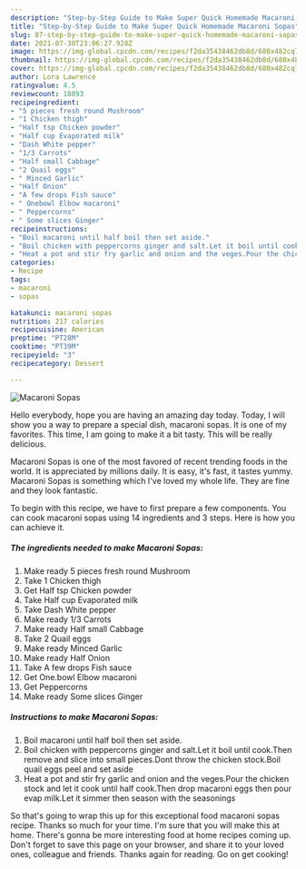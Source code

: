 ```yaml
---
description: "Step-by-Step Guide to Make Super Quick Homemade Macaroni Sopas"
title: "Step-by-Step Guide to Make Super Quick Homemade Macaroni Sopas"
slug: 87-step-by-step-guide-to-make-super-quick-homemade-macaroni-sopas
date: 2021-07-30T23:06:27.928Z
image: https://img-global.cpcdn.com/recipes/f2da35438462db8d/680x482cq70/macaroni-sopas-recipe-main-photo.jpg
thumbnail: https://img-global.cpcdn.com/recipes/f2da35438462db8d/680x482cq70/macaroni-sopas-recipe-main-photo.jpg
cover: https://img-global.cpcdn.com/recipes/f2da35438462db8d/680x482cq70/macaroni-sopas-recipe-main-photo.jpg
author: Lora Lawrence
ratingvalue: 4.5
reviewcount: 18893
recipeingredient:
- "5 pieces fresh round Mushroom"
- "1 Chicken thigh"
- "Half tsp Chicken powder"
- "Half cup Evaporated milk"
- "Dash White pepper"
- "1/3 Carrots"
- "Half small Cabbage"
- "2 Quail eggs"
- " Minced Garlic"
- "Half Onion"
- "A few drops Fish sauce"
- " Onebowl Elbow macaroni"
- " Peppercorns"
- " Some slices Ginger"
recipeinstructions:
- "Boil macaroni until half boil then set aside."
- "Boil chicken with peppercorns ginger and salt.Let it boil until cook.Then remove and slice into small pieces.Dont throw the chicken stock.Boil quail eggs peel and set aside"
- "Heat a pot and stir fry garlic and onion and the veges.Pour the chicken stock and let it cook until half cook.Then drop macaroni eggs then pour evap milk.Let it simmer then season with the seasonings"
categories:
- Recipe
tags:
- macaroni
- sopas

katakunci: macaroni sopas 
nutrition: 217 calories
recipecuisine: American
preptime: "PT28M"
cooktime: "PT39M"
recipeyield: "3"
recipecategory: Dessert

---
```



![Macaroni Sopas](https://img-global.cpcdn.com/recipes/f2da35438462db8d/680x482cq70/macaroni-sopas-recipe-main-photo.jpg)

Hello everybody, hope you are having an amazing day today. Today, I will show you a way to prepare a special dish, macaroni sopas. It is one of my favorites. This time, I am going to make it a bit tasty. This will be really delicious.

Macaroni Sopas is one of the most favored of recent trending foods in the world. It is appreciated by millions daily. It is easy, it's fast, it tastes yummy. Macaroni Sopas is something which I've loved my whole life. They are fine and they look fantastic.




To begin with this recipe, we have to first prepare a few components. You can cook macaroni sopas using 14 ingredients and 3 steps. Here is how you can achieve it.

<!--inarticleads1-->

##### The ingredients needed to make Macaroni Sopas:

1. Make ready 5 pieces fresh round Mushroom
1. Take 1 Chicken thigh
1. Get Half tsp Chicken powder
1. Take Half cup Evaporated milk
1. Take Dash White pepper
1. Make ready 1/3 Carrots
1. Make ready Half small Cabbage
1. Take 2 Quail eggs
1. Make ready  Minced Garlic
1. Make ready Half Onion
1. Take A few drops Fish sauce
1. Get  One.bowl Elbow macaroni
1. Get  Peppercorns
1. Make ready  Some slices Ginger




<!--inarticleads2-->

##### Instructions to make Macaroni Sopas:

1. Boil macaroni until half boil then set aside.
1. Boil chicken with peppercorns ginger and salt.Let it boil until cook.Then remove and slice into small pieces.Dont throw the chicken stock.Boil quail eggs peel and set aside
1. Heat a pot and stir fry garlic and onion and the veges.Pour the chicken stock and let it cook until half cook.Then drop macaroni eggs then pour evap milk.Let it simmer then season with the seasonings




So that's going to wrap this up for this exceptional food macaroni sopas recipe. Thanks so much for your time. I'm sure that you will make this at home. There's gonna be more interesting food at home recipes coming up. Don't forget to save this page on your browser, and share it to your loved ones, colleague and friends. Thanks again for reading. Go on get cooking!
